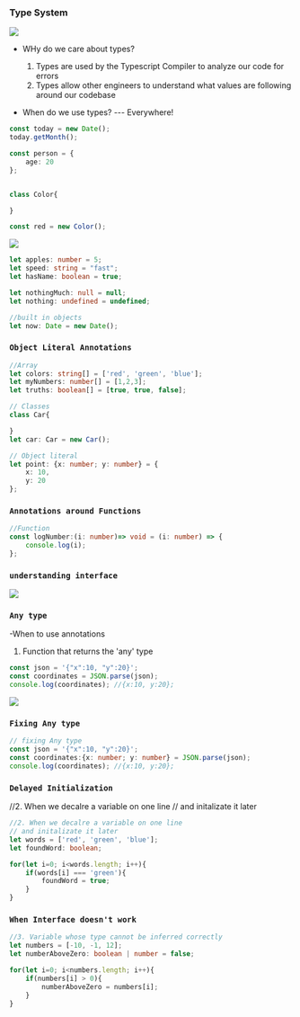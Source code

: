 ### Type System

![](img/1.png)

- WHy do we care about types?
  1. Types are used by the Typescript Compiler to analyze our code for errors
  2. Types allow other engineers to understand what values are following around our codebase

- When do we use types? --- Everywhere!

```ts
const today = new Date();
today.getMonth();

const person = {
    age: 20
};


class Color{

}

const red = new Color();
```
![](img/16.png)


```ts
let apples: number = 5;
let speed: string = "fast";
let hasName: boolean = true;

let nothingMuch: null = null;
let nothing: undefined = undefined;

//built in objects
let now: Date = new Date();
```

### `Object Literal Annotations`
```ts
//Array
let colors: string[] = ['red', 'green', 'blue'];
let myNumbers: number[] = [1,2,3];
let truths: boolean[] = [true, true, false];

// Classes
class Car{

}
let car: Car = new Car();

// Object literal
let point: {x: number; y: number} = {
    x: 10,
    y: 20
};

```


### `Annotations around Functions`
```ts
//Function
const logNumber:(i: number)=> void = (i: number) => {
    console.log(i);
};
```


### `understanding interface`
![](img/17.png)


### `Any type`

-When to use annotations
  1. Function that returns the 'any' type
```ts
const json = '{"x":10, "y":20}';
const coordinates = JSON.parse(json);
console.log(coordinates); //{x:10, y:20};
```
![](img/18.png)

### `Fixing Any type`

```ts
// fixing Any type
const json = '{"x":10, "y":20}';
const coordinates:{x: number; y: number} = JSON.parse(json);
console.log(coordinates); //{x:10, y:20};
```



### `Delayed Initialization`
//2. When we decalre a variable on one line 
// and initalizate it later
```ts
//2. When we decalre a variable on one line 
// and initalizate it later
let words = ['red', 'green', 'blue'];
let foundWord: boolean;

for(let i=0; i<words.length; i++){
    if(words[i] === 'green'){
        foundWord = true;
    }
}
```





### `When Interface doesn't work`
```ts
//3. Variable whose type cannot be inferred correctly
let numbers = [-10, -1, 12];
let numberAboveZero: boolean | number = false;

for(let i=0; i<numbers.length; i++){
    if(numbers[i] > 0){
        numberAboveZero = numbers[i];
    }
}
```






